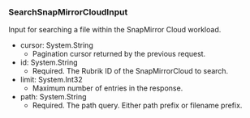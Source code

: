 ### SearchSnapMirrorCloudInput
Input for searching a file within the SnapMirror Cloud workload.

- cursor: System.String
  - Pagination cursor returned by the previous request.
- id: System.String
  - Required. The Rubrik ID of the SnapMirrorCloud to search.
- limit: System.Int32
  - Maximum number of entries in the response.
- path: System.String
  - Required. The path query. Either path prefix or filename prefix.
